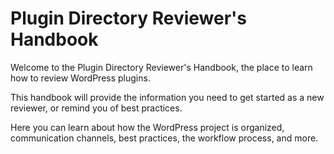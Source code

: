 # Plugin Directory Reviewer's Handbook

Welcome to the Plugin Directory Reviewer's Handbook, the place to learn how to review WordPress plugins.

This handbook will provide the information you need to get started as a new reviewer, or remind you of best practices.

Here you can learn about how the WordPress project is organized, communication channels, best practices, the workflow process, and more.